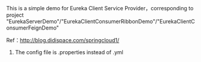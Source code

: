 This is a simple demo for Eureka Client Service Provider，corresponding to project "EurekaServerDemo"/"EurekaClientConsumerRibbonDemo"/"EurekaClientConsumerFeignDemo"

Ref：http://blog.didispace.com/springcloud1/

1. The config file is .properties instead of .yml